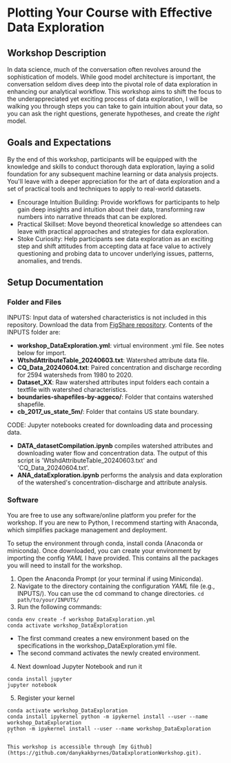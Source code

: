# Plotting Your Course with Effective Data Exploration

## Workshop Description
In data science, much of the conversation often revolves around the sophistication of models. While good model architecture is important, the conversation seldom dives deep into the pivotal role of data exploration in enhancing our analytical workflow. This workshop aims to shift the focus to the underappreciated yet exciting process of data exploration, I will be walking you through steps you can take to gain intuition about your data, so you can ask the right questions, generate hypotheses, and create the _right_ model. 

## Goals and Expectations
By the end of this workshop, participants will be equipped with the knowledge and skills to conduct thorough data exploration, laying a solid foundation for any subsequent machine learning or data analysis projects. You'll leave with a deeper appreciation for the art of data exploration and a set of practical tools and techniques to apply to real-world datasets.
* Encourage Intuition Building: Provide workflows for participants to help gain deep insights and intuition about their data, transforming raw numbers into narrative threads that can be explored.
* Practical Skillset: Move beyond theoretical knowledge so attendees can leave with practical approaches and strategies for data exploration.
* Stoke Curiosity: Help participants see data exploration as an exciting step and shift attitudes from accepting data at face value to actively questioning and probing data to uncover underlying issues, patterns, anomalies, and trends.

## Setup Documentation
### Folder and Files
INPUTS: Input data of watershed characteristics is not included in this repository. Download the data from [FigShare repository](https://figshare.com/s/da62fabe5e2ba6cdc6a0). Contents of the INPUTS folder are:
- **workshop_DataExploration.yml**: virtual environment .yml file. See notes below for import. 
- **WtshdAttributeTable_20240603.txt**: Watershed attribute data file.
- **CQ_Data_20240604.txt**: Paired concentration and discharge recording for 2594 watersheds from 1980 to 2020.
- **Dataset_XX**: Raw watershed attributes input folders each contain a textfile with watershed characteristics. 
- **boundaries-shapefiles-by-aggeco/**: Folder that contains watershed shapefile.
- **cb_2017_us_state_5m/**: Folder that contains US state boundary.

CODE: Jupyter notebooks created for downloading data and processing data.
- **DATA_datasetCompilation.ipynb** compiles watershed attributes and downloading water flow and concentration data. The output of this script is 'WtshdAttributeTable_20240603.txt' and 'CQ_Data_20240604.txt'.
- **ANA_dataExploration.ipynb** performs the analysis and data exploration of the watershed's concentration-discharge and attribute analysis. 

### Software
You are free to use any software/online platform you prefer for the workshop. If you are new to Python, I recommend starting with Anaconda, which simplifies package management and deployment.

To setup the environment through conda, install conda (Anaconda or miniconda). 
Once downloaded, you can create your environment by importing the config _YAML_ I have provided. This contains all the packages you will need to install for the workshop. 
1. Open the Anaconda Prompt (or your terminal if using Miniconda).
2. Navigate to the directory containing the configuration _YAML_ file (e.g., INPUTS/). You can use the cd command to change directories. 
`cd path/to/your/INPUTS/`
3. Run the following commands:
```
conda env create -f workshop_DataExploration.yml
conda activate workshop_DataExploration
```
- The first command creates a new environment based on the specifications in the workshop_DataExploration.yml file.
- The second command activates the newly created environment.
4. Next download Jupyter Notebook and run it
```
conda install jupyter
jupyter notebook
```
5. Register your kernel
```
conda activate workshop_DataExploration 
conda install ipykernel python -m ipykernel install --user --name workshop_DataExploration
python -m ipykernel install --user --name workshop_DataExploration
``

This workshop is accessible through [my Github](https://github.com/danykakbyrnes/DataExplorationWorkshop.git).